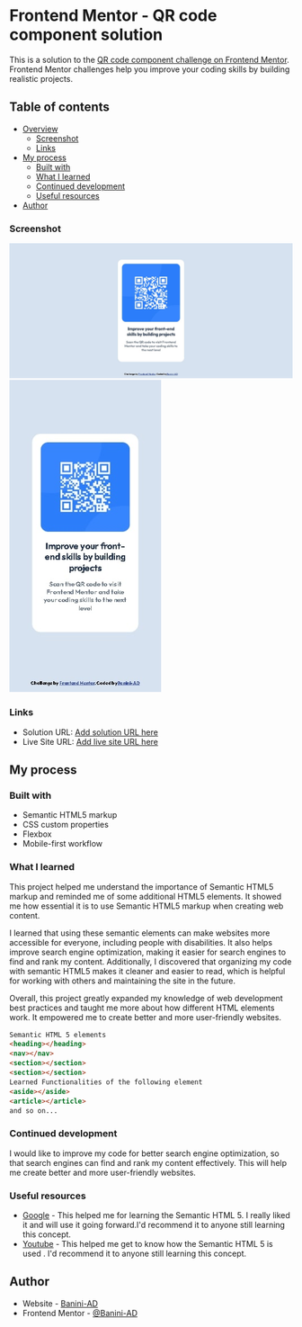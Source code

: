 # Frontend Mentor - QR code component solution

This is a solution to the [QR code component challenge on Frontend Mentor](https://www.frontendmentor.io/challenges/qr-code-component-iux_sIO_H). Frontend Mentor challenges help you improve your coding skills by building realistic projects. 

## Table of contents

- [Overview](#overview)
  - [Screenshot](#screenshot)
  - [Links](#links)
- [My process](#my-process)
  - [Built with](#built-with)
  - [What I learned](#what-i-learned)
  - [Continued development](#continued-development)
  - [Useful resources](#useful-resources)
- [Author](#author)

### Screenshot

![](./images/desktop-design.jpg) ![](./images/mobile-design.jpg)

### Links

- Solution URL: [Add solution URL here](https://your-solution-url.com)
- Live Site URL: [Add live site URL here](https://your-live-site-url.com)

## My process

### Built with

- Semantic HTML5 markup
- CSS custom properties
- Flexbox
- Mobile-first workflow

### What I learned

This project helped me understand the importance of Semantic HTML5 markup and reminded me of some additional HTML5 elements. It showed me how essential it is to use Semantic HTML5 markup when creating web content.

I learned that using these semantic elements can make websites more accessible for everyone, including people with disabilities. It also helps improve search engine optimization, making it easier for search engines to find and rank my content. Additionally, I discovered that organizing my code with semantic HTML5 makes it cleaner and easier to read, which is helpful for working with others and maintaining the site in the future.

Overall, this project greatly expanded my knowledge of web development best practices and taught me more about how different HTML elements work. It empowered me to create better and more user-friendly websites.

```html
Semantic HTML 5 elements
<heading></heading>
<nav></nav>
<section></section>
<section></section>
Learned Functionalities of the following element
<aside></aside>
<article></article>
and so on...
```

### Continued development

I would like to improve my code for better search engine optimization, so that search engines can find and rank my content effectively. This will help me create better and more user-friendly websites.

### Useful resources

- [Google](https://www.google.com) - This helped me for learning the Semantic HTML 5. I really liked it and will use it going forward.I'd recommend it to anyone still learning this concept.
- [Youtube](https://www.youtube.com) - This helped me get to know how the Semantic HTML 5 is used . I'd recommend it to anyone still learning this concept.

## Author
- Website - [Banini-AD](https://www.your-site.com)
- Frontend Mentor - [@Banini-AD](https://www.frontendmentor.io/profile/Banini-AD)
